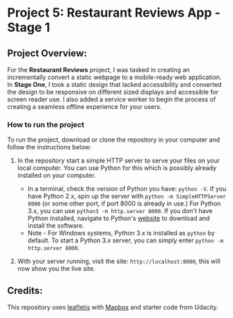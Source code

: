 # Project 5: Restaurant Reviews App - Stage 1

## Project Overview:

For the **Restaurant Reviews** project, I was tasked in creating an incrementally convert a static webpage to a mobile-ready web application. In **Stage One**, I took a static design that lacked accessibility and converted the design to be responsive on different sized displays and accessible for screen reader use. I also added a service worker to begin the process of creating a seamless offline experience for your users.

### How to run the project

To run the project, download or clone the repository in your computer and follow the instructions below:

1. In the repository start a simple HTTP server to serve your files on your local computer. You can use Python for this which is possibly already installed on your computer.
    * In a terminal, check the version of Python you have: `python -V`. If you have Python 2.x, spin up the server with `python -m SimpleHTTPServer 8000` (or some other port, if port 8000 is already in use.) For Python 3.x, you can use `python3 -m http.server 8000`. If you don't have Python installed, navigate to Python's [website](https://www.python.org/) to download and install the software.
   * Note -  For Windows systems, Python 3.x is installed as `python` by default. To start a Python 3.x server, you can simply enter `python -m http.server 8000`.

2. With your server running, visit the site: `http://localhost:8000`, this will now show you the live site.


## Credits:

This repository uses [leafletjs](https://leafletjs.com/) with [Mapbox](https://www.mapbox.com/) and starter code from Udacity.
